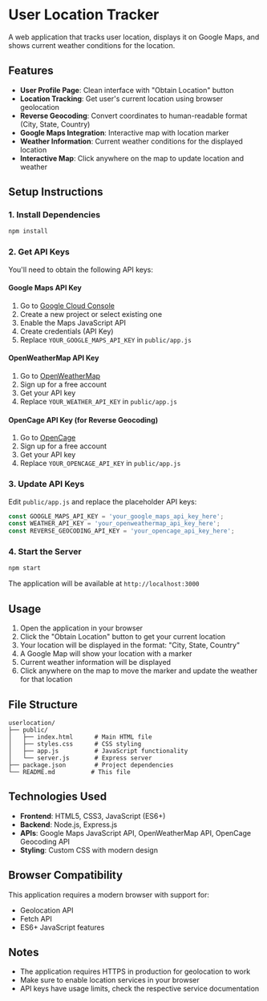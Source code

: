 # User Location Tracker

A web application that tracks user location, displays it on Google Maps, and shows current weather conditions for the location.

## Features

- **User Profile Page**: Clean interface with "Obtain Location" button
- **Location Tracking**: Get user's current location using browser geolocation
- **Reverse Geocoding**: Convert coordinates to human-readable format (City, State, Country)
- **Google Maps Integration**: Interactive map with location marker
- **Weather Information**: Current weather conditions for the displayed location
- **Interactive Map**: Click anywhere on the map to update location and weather

## Setup Instructions

### 1. Install Dependencies

```bash
npm install
```

### 2. Get API Keys

You'll need to obtain the following API keys:

#### Google Maps API Key
1. Go to [Google Cloud Console](https://console.cloud.google.com/)
2. Create a new project or select existing one
3. Enable the Maps JavaScript API
4. Create credentials (API Key)
5. Replace `YOUR_GOOGLE_MAPS_API_KEY` in `public/app.js`

#### OpenWeatherMap API Key
1. Go to [OpenWeatherMap](https://openweathermap.org/api)
2. Sign up for a free account
3. Get your API key
4. Replace `YOUR_WEATHER_API_KEY` in `public/app.js`

#### OpenCage API Key (for Reverse Geocoding)
1. Go to [OpenCage](https://opencagedata.com/)
2. Sign up for a free account
3. Get your API key
4. Replace `YOUR_OPENCAGE_API_KEY` in `public/app.js`

### 3. Update API Keys

Edit `public/app.js` and replace the placeholder API keys:

```javascript
const GOOGLE_MAPS_API_KEY = 'your_google_maps_api_key_here';
const WEATHER_API_KEY = 'your_openweathermap_api_key_here';
const REVERSE_GEOCODING_API_KEY = 'your_opencage_api_key_here';
```

### 4. Start the Server

```bash
npm start
```

The application will be available at `http://localhost:3000`

## Usage

1. Open the application in your browser
2. Click the "Obtain Location" button to get your current location
3. Your location will be displayed in the format: "City, State, Country"
4. A Google Map will show your location with a marker
5. Current weather information will be displayed
6. Click anywhere on the map to move the marker and update the weather for that location

## File Structure

```
userlocation/
├── public/
│   ├── index.html      # Main HTML file
│   ├── styles.css      # CSS styling
│   ├── app.js          # JavaScript functionality
│   └── server.js       # Express server
├── package.json        # Project dependencies
└── README.md          # This file
```

## Technologies Used

- **Frontend**: HTML5, CSS3, JavaScript (ES6+)
- **Backend**: Node.js, Express.js
- **APIs**: Google Maps JavaScript API, OpenWeatherMap API, OpenCage Geocoding API
- **Styling**: Custom CSS with modern design

## Browser Compatibility

This application requires a modern browser with support for:
- Geolocation API
- Fetch API
- ES6+ JavaScript features

## Notes

- The application requires HTTPS in production for geolocation to work
- Make sure to enable location services in your browser
- API keys have usage limits, check the respective service documentation 